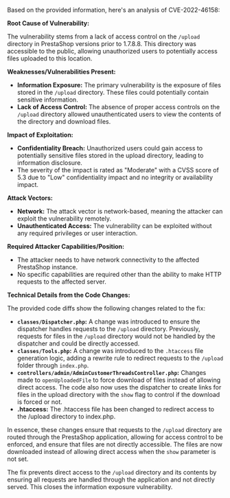 Based on the provided information, here's an analysis of CVE-2022-46158:

**Root Cause of Vulnerability:**

The vulnerability stems from a lack of access control on the `/upload` directory in PrestaShop versions prior to 1.7.8.8. This directory was accessible to the public, allowing unauthorized users to potentially access files uploaded to this location.

**Weaknesses/Vulnerabilities Present:**

*   **Information Exposure:** The primary vulnerability is the exposure of files stored in the `/upload` directory.  These files could potentially contain sensitive information.
*   **Lack of Access Control:** The absence of proper access controls on the `/upload` directory allowed unauthenticated users to view the contents of the directory and download files.

**Impact of Exploitation:**

*   **Confidentiality Breach:** Unauthorized users could gain access to potentially sensitive files stored in the upload directory, leading to information disclosure.
*   The severity of the impact is rated as "Moderate" with a CVSS score of 5.3 due to "Low" confidentiality impact and no integrity or availability impact.

**Attack Vectors:**

*   **Network:** The attack vector is network-based, meaning the attacker can exploit the vulnerability remotely.
*   **Unauthenticated Access:** The vulnerability can be exploited without any required privileges or user interaction.

**Required Attacker Capabilities/Position:**

*   The attacker needs to have network connectivity to the affected PrestaShop instance.
*   No specific capabilities are required other than the ability to make HTTP requests to the affected server.

**Technical Details from the Code Changes:**

The provided code diffs show the following changes related to the fix:

*   **`classes/Dispatcher.php`:**  A change was introduced to ensure the dispatcher handles requests to the `/upload` directory. Previously, requests for files in the `/upload` directory would not be handled by the dispatcher and could be directly accessed.
*   **`classes/Tools.php`:** A change was introduced to the `.htaccess` file generation logic, adding a rewrite rule to redirect requests to the `/upload` folder through `index.php`.
*   **`controllers/admin/AdminCustomerThreadsController.php`:** Changes made to `openUploadedFile` to force download of files instead of allowing direct access. The code also now uses the dispatcher to create links for files in the upload directory with the `show` flag to control if the download is forced or not.
*   **.htaccess:** The .htaccess file has been changed to redirect access to the /upload directory to index.php.

In essence, these changes ensure that requests to the `/upload` directory are routed through the PrestaShop application, allowing for access control to be enforced, and ensure that files are not directly accessible. The files are now downloaded instead of allowing direct access when the `show` parameter is not set.

The fix prevents direct access to the `/upload` directory and its contents by ensuring all requests are handled through the application and not directly served. This closes the information exposure vulnerability.